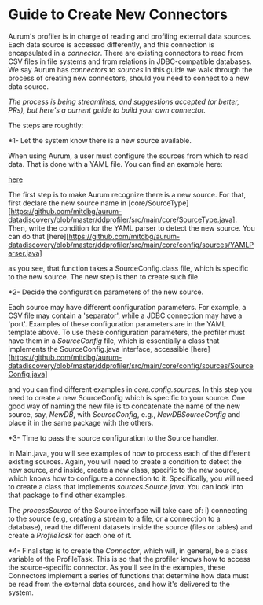 # Guide to Create New Connectors

Aurum's profiler is in charge of reading and profiling external data sources.
Each data source is accessed differently, and this connection is encapsulated in
a *connector*. There are existing connectors to read from CSV files in file
systems and from relations in JDBC-compatible databases. We say Aurum has
*connectors* to *sources* In this guide we walk
through the process of creating new connectors, should you need to connect to a
new data source.

*The process is being streamlines, and suggestions accepted (or better, PRs), but
here's a current guide to build your own connector.* 

The steps are roughtly:

*1- Let the system know there is a new source available.

When using Aurum, a user must configure the sources from which to read data.
That is done with a YAML file. You can find an example here:

[here](https://github.com/mitdbg/aurum-datadiscovery/blob/master/ddprofiler/src/main/resources/template.yml)

The first step is to make Aurum recognize there is a new source. For that, first
declare the new source name in
[core/SourceType][https://github.com/mitdbg/aurum-datadiscovery/blob/master/ddprofiler/src/main/core/SourceType.java].
Then, write the condition for the YAML parser to detect the new source. You can
do that
[here][https://github.com/mitdbg/aurum-datadiscovery/blob/master/ddprofiler/src/main/core/config/sources/YAMLParser.java] 

as you see, that function takes a SourceConfig.class file, which is specific to
the new source. The new step is then to create such file.

*2- Decide the configuration parameters of the new source.

Each source may have different configuration parameters. For example, a CSV file
may contain a 'separator', while a JDBC connection may have a 'port'. Examples
of these configuration parameters are in the YAML template above. To use these
configuration parameters, the profiler must have them in a *SourceConfig* file,
which is essentially a class that implements the SourceConfig.java interface,
accessible
[here][https://github.com/mitdbg/aurum-datadiscovery/blob/master/ddprofiler/src/main/core/config/sources/SourceConfig.java]

and you can find different examples in *core.config.sources*. In this step you
need to create a new SourceConfig which is specific to your source. One good way
of naming the new file is to concatenate the name of the new source, say,
*NewDB*, with *SourceConfig*, e.g., *NewDBSourceConfig* and place it in the same
package with the others.

*3- Time to pass the source configuration to the Source handler.

In Main.java, you will see examples of how to process each of the different
existing sources. Again, you will need to create a condition to detect the new
source, and inside, create a new class, specific to the new source, which knows
how to configure a connection to it. Specifically, you will need to create a
class that implements *sources.Source.java*. You can look into that package to
find other examples.

The *processSource* of the Source interface will take care of: i) connecting
to the source (e.g, creating a stream to a file, or a connection to a database),
read the different datasets inside the source (files or tables) and create a
*ProfileTask* for each one of it.

*4- Final step is to create the *Connector*, which will, in general, be a class
variable of the ProfileTask. This is so that the profiler knows how to access
the source-specific connector. As you'll see in the examples, these Connectors
implement a series of functions that determine how data must be read from the
external data sources, and how it's delivered to the system.


